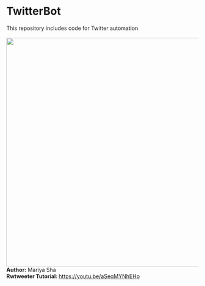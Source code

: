 # TwitterBot
This repository includes code for Twitter automation
<br>
<br>
<img src="https://user-images.githubusercontent.com/32107652/208702543-4b63e79a-057d-4a1c-8937-ead20fb9e56b.png" width="600">
<br>
<b> Author:</b> Mariya Sha
<br>
<b> Rwtweeter Tutorial: </b> https://youtu.be/aSeqMYNhEHo

